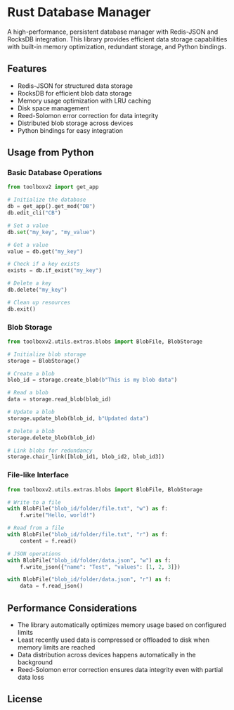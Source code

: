 # Rust Database Manager

A high-performance, persistent database manager with Redis-JSON and RocksDB integration. This library provides efficient data storage capabilities with built-in memory optimization, redundant storage, and Python bindings.

## Features

- Redis-JSON for structured data storage
- RocksDB for efficient blob data storage
- Memory usage optimization with LRU caching
- Disk space management
- Reed-Solomon error correction for data integrity
- Distributed blob storage across devices
- Python bindings for easy integration

## Usage from Python

### Basic Database Operations

```python
from toolboxv2 import get_app

# Initialize the database
db = get_app().get_mod("DB")
db.edit_cli("CB")

# Set a value
db.set("my_key", "my_value")

# Get a value
value = db.get("my_key")

# Check if a key exists
exists = db.if_exist("my_key")

# Delete a key
db.delete("my_key")

# Clean up resources
db.exit()
```

### Blob Storage

```python
from toolboxv2.utils.extras.blobs import BlobFile, BlobStorage

# Initialize blob storage
storage = BlobStorage()

# Create a blob
blob_id = storage.create_blob(b"This is my blob data")

# Read a blob
data = storage.read_blob(blob_id)

# Update a blob
storage.update_blob(blob_id, b"Updated data")

# Delete a blob
storage.delete_blob(blob_id)

# Link blobs for redundancy
storage.chair_link([blob_id1, blob_id2, blob_id3])
```

### File-like Interface

```python
from toolboxv2.utils.extras.blobs import BlobFile, BlobStorage

# Write to a file
with BlobFile("blob_id/folder/file.txt", "w") as f:
    f.write("Hello, world!")

# Read from a file
with BlobFile("blob_id/folder/file.txt", "r") as f:
    content = f.read()

# JSON operations
with BlobFile("blob_id/folder/data.json", "w") as f:
    f.write_json({"name": "Test", "values": [1, 2, 3]})

with BlobFile("blob_id/folder/data.json", "r") as f:
    data = f.read_json()
```

## Performance Considerations

- The library automatically optimizes memory usage based on configured limits
- Least recently used data is compressed or offloaded to disk when memory limits are reached
- Data distribution across devices happens automatically in the background
- Reed-Solomon error correction ensures data integrity even with partial data loss

## License
